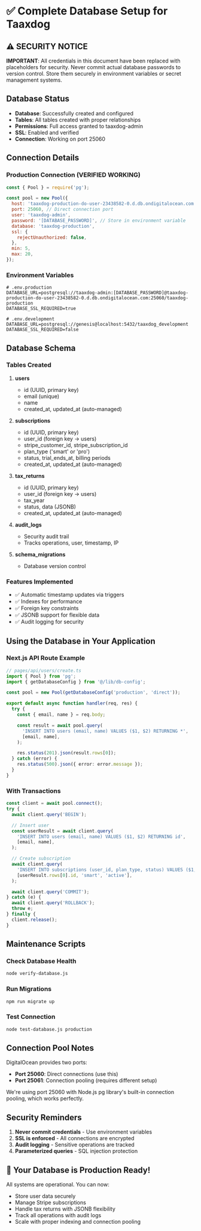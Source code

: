 # ✅ Complete Database Setup for Taaxdog

## ⚠️ SECURITY NOTICE

**IMPORTANT**: All credentials in this document have been replaced with
placeholders for security. Never commit actual database passwords to version
control. Store them securely in environment variables or secret management
systems.

## Database Status

- **Database**: Successfully created and configured
- **Tables**: All tables created with proper relationships
- **Permissions**: Full access granted to taaxdog-admin
- **SSL**: Enabled and verified
- **Connection**: Working on port 25060

## Connection Details

### Production Connection (VERIFIED WORKING)

```javascript
const { Pool } = require('pg');

const pool = new Pool({
  host: 'taaxdog-production-do-user-23438582-0.d.db.ondigitalocean.com',
  port: 25060, // Direct connection port
  user: 'taaxdog-admin',
  password: '[DATABASE_PASSWORD]', // Store in environment variable
  database: 'taaxdog-production',
  ssl: {
    rejectUnauthorized: false,
  },
  min: 5,
  max: 20,
});
```

### Environment Variables

```env
# .env.production
DATABASE_URL=postgresql://taaxdog-admin:[DATABASE_PASSWORD]@taaxdog-production-do-user-23438582-0.d.db.ondigitalocean.com:25060/taaxdog-production
DATABASE_SSL_REQUIRED=true

# .env.development
DATABASE_URL=postgresql://genesis@localhost:5432/taaxdog_development
DATABASE_SSL_REQUIRED=false
```

## Database Schema

### Tables Created

1. **users**
   - id (UUID, primary key)
   - email (unique)
   - name
   - created_at, updated_at (auto-managed)

2. **subscriptions**
   - id (UUID, primary key)
   - user_id (foreign key → users)
   - stripe_customer_id, stripe_subscription_id
   - plan_type ('smart' or 'pro')
   - status, trial_ends_at, billing periods
   - created_at, updated_at (auto-managed)

3. **tax_returns**
   - id (UUID, primary key)
   - user_id (foreign key → users)
   - tax_year
   - status, data (JSONB)
   - created_at, updated_at (auto-managed)

4. **audit_logs**
   - Security audit trail
   - Tracks operations, user, timestamp, IP

5. **schema_migrations**
   - Database version control

### Features Implemented

- ✅ Automatic timestamp updates via triggers
- ✅ Indexes for performance
- ✅ Foreign key constraints
- ✅ JSONB support for flexible data
- ✅ Audit logging for security

## Using the Database in Your Application

### Next.js API Route Example

```typescript
// pages/api/users/create.ts
import { Pool } from 'pg';
import { getDatabaseConfig } from '@/lib/db-config';

const pool = new Pool(getDatabaseConfig('production', 'direct'));

export default async function handler(req, res) {
  try {
    const { email, name } = req.body;

    const result = await pool.query(
      'INSERT INTO users (email, name) VALUES ($1, $2) RETURNING *',
      [email, name],
    );

    res.status(201).json(result.rows[0]);
  } catch (error) {
    res.status(500).json({ error: error.message });
  }
}
```

### With Transactions

```typescript
const client = await pool.connect();
try {
  await client.query('BEGIN');

  // Insert user
  const userResult = await client.query(
    'INSERT INTO users (email, name) VALUES ($1, $2) RETURNING id',
    [email, name],
  );

  // Create subscription
  await client.query(
    'INSERT INTO subscriptions (user_id, plan_type, status) VALUES ($1, $2, $3)',
    [userResult.rows[0].id, 'smart', 'active'],
  );

  await client.query('COMMIT');
} catch (e) {
  await client.query('ROLLBACK');
  throw e;
} finally {
  client.release();
}
```

## Maintenance Scripts

### Check Database Health

```bash
node verify-database.js
```

### Run Migrations

```bash
npm run migrate up
```

### Test Connection

```bash
node test-database.js production
```

## Connection Pool Notes

DigitalOcean provides two ports:

- **Port 25060**: Direct connections (use this)
- **Port 25061**: Connection pooling (requires different setup)

We're using port 25060 with Node.js pg library's built-in connection pooling,
which works perfectly.

## Security Reminders

1. **Never commit credentials** - Use environment variables
2. **SSL is enforced** - All connections are encrypted
3. **Audit logging** - Sensitive operations are tracked
4. **Parameterized queries** - SQL injection protection

## 🎉 Your Database is Production Ready!

All systems are operational. You can now:

- Store user data securely
- Manage Stripe subscriptions
- Handle tax returns with JSONB flexibility
- Track all operations with audit logs
- Scale with proper indexing and connection pooling
